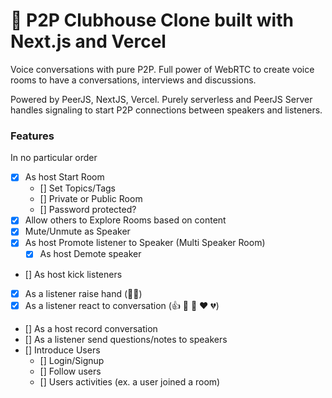 # 🎤 P2P Clubhouse Clone built with Next.js and Vercel

Voice conversations with pure P2P. Full power of WebRTC to create voice rooms to have a conversations, interviews and discussions.

Powered by PeerJS, NextJS, Vercel. Purely serverless and PeerJS Server handles signaling to start P2P connections between speakers and listeners.

### Features

In no particular order

- [x] As host Start Room
  - [] Set Topics/Tags
  - [] Private or Public Room
  - [] Password protected?
- [x] Allow others to Explore Rooms based on content
- [x] Mute/Unmute as Speaker
- [x] As host Promote listener to Speaker (Multi Speaker Room)
  - [x] As host Demote speaker
- [] As host kick listeners
- [x] As a listener raise hand (🙋‍♀️)
- [x] As a listener react to conversation (👍 👏 👋 ♥️ 💔)
- [] As a host record conversation
- [] As a listener send questions/notes to speakers
- [] Introduce Users
  - [] Login/Signup
  - [] Follow users
  - [] Users activities (ex. a user joined a room)
